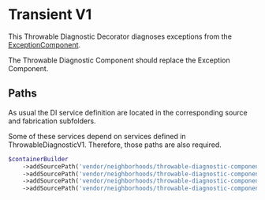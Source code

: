# Transient V1
This Throwable Diagnostic Decorator diagnoses exceptions from the [ExceptionComponent](https://github.com/neighborhoods/ExceptionComponent).

The Throwable Diagnostic Component should replace the Exception Component.

## Paths
As usual the DI service definition are located in the corresponding source and fabrication subfolders.

Some of these services depend on services defined in ThrowableDiagnosticV1. Therefore, those paths are also required.
```php
$containerBuilder
    ->addSourcePath('vendor/neighborhoods/throwable-diagnostic-component/fab/ThrowableDiagnosticV1')
    ->addSourcePath('vendor/neighborhoods/throwable-diagnostic-component/src/ThrowableDiagnosticV1')
    ->addSourcePath('vendor/neighborhoods/throwable-diagnostic-component/fab/ThrowableDiagnosticV1Decorators/TransientV1')
    ->addSourcePath('vendor/neighborhoods/throwable-diagnostic-component/src/ThrowableDiagnosticV1Decorators/TransientV1');
```
